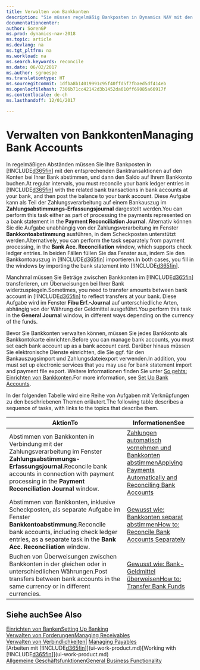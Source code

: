 ```yaml
---
title: Verwalten von Bankkonten
description: "Sie müssen regelmäßig Bankposten in Dynamics NAV mit den zugehörigen Banktransaktionen in Ihren Bankkonten abstimmen."
documentationcenter: 
author: SorenGP
ms.prod: dynamics-nav-2018
ms.topic: article
ms.devlang: na
ms.tgt_pltfrm: na
ms.workload: na
ms.search.keywords: reconcile
ms.date: 06/02/2017
ms.author: sgroespe
ms.translationtype: HT
ms.sourcegitcommit: 1dfba8b14019991c95f40ffd5f7fbaed5df414eb
ms.openlocfilehash: 7306b71cc42142d3b1452da610ff69085a66917f
ms.contentlocale: de-ch
ms.lasthandoff: 12/01/2017

---
```

# <a name="managing-bank-accounts"></a><span data-ttu-id="21f95-103">Verwalten von Bankkonten</span><span class="sxs-lookup"><span data-stu-id="21f95-103">Managing Bank Accounts</span></span>
<span data-ttu-id="21f95-104">In regelmäßigen Abständen müssen Sie Ihre Bankposten in [!INCLUDE[d365fin](includes/d365fin_md.md)] mit den entsprechenden Banktransaktionen auf den Konten bei Ihrer Bank abstimmen, und dann den Saldo auf Ihrem Bankkonto buchen.</span><span class="sxs-lookup"><span data-stu-id="21f95-104">At regular intervals, you must reconcile your bank ledger entries in [!INCLUDE[d365fin](includes/d365fin_md.md)] with the related bank transactions in bank accounts at your bank, and then post the balance to your bank account.</span></span> <span data-ttu-id="21f95-105">Diese Aufgabe kann als Teil der Zahlungsverarbeitung auf einem Bankauszug im **Zahlungsabstimmungs-Erfassungsjournal** dargestellt werden.</span><span class="sxs-lookup"><span data-stu-id="21f95-105">You can perform this task either as part of processing the payments represented on a bank statement in the **Payment Reconciliation Journal**.</span></span> <span data-ttu-id="21f95-106">Alternativ können Sie die Aufgabe unabhängig von der Zahlungsverarbeitung im Fenster **Bankkontoabstimmung** ausführen, in dem Scheckposten unterstützt werden.</span><span class="sxs-lookup"><span data-stu-id="21f95-106">Alternatively, you can perform the task separately from payment processing, in the **Bank Acc. Reconciliation** window, which supports check ledger entries.</span></span> <span data-ttu-id="21f95-107">In beiden Fällen füllen Sie das Fenster aus, indem Sie den Bankkontoauszug in [!INCLUDE[d365fin](includes/d365fin_md.md)] importieren.</span><span class="sxs-lookup"><span data-stu-id="21f95-107">In both cases, you fill in the windows by importing the bank statement into [!INCLUDE[d365fin](includes/d365fin_md.md)].</span></span>

<span data-ttu-id="21f95-108">Manchmal müssen Sie Beträge zwischen Bankkonten im [!INCLUDE[d365fin](includes/d365fin_md.md)]  transferieren, um Überweisungen bei Ihrer Bank widerzuspiegeln.</span><span class="sxs-lookup"><span data-stu-id="21f95-108">Sometimes, you need to transfer amounts between bank account in [!INCLUDE[d365fin](includes/d365fin_md.md)] to reflect transfers at your bank.</span></span> <span data-ttu-id="21f95-109">Diese Aufgabe wird im Fenster **Fibu Erf.-Journal** auf unterschiedliche Arten, abhängig von der Währung der Geldmittel ausgeführt.</span><span class="sxs-lookup"><span data-stu-id="21f95-109">You perform this task in the **General Journal** window, in different ways depending on the currency of the funds.</span></span>

<span data-ttu-id="21f95-110">Bevor Sie Bankkonten verwalten können, müssen Sie jedes Bankkonto als Bankkontokarte einrichten.</span><span class="sxs-lookup"><span data-stu-id="21f95-110">Before you can manage bank accounts, you must set each bank account up as a bank account card.</span></span> <span data-ttu-id="21f95-111">Darüber hinaus müssen Sie elektronische Dienste einrichten, die Sie ggf. für den Bankauszugsimport und Zahlungsdateiexport verwenden.</span><span class="sxs-lookup"><span data-stu-id="21f95-111">In addition, you must set up electronic services that you may use for bank statement import and payment file export.</span></span> <span data-ttu-id="21f95-112">Weitere Informationen finden Sie unter [So gehts: Einrichten von Bankkonten](bank-setup-banking.md).</span><span class="sxs-lookup"><span data-stu-id="21f95-112">For more information, see [Set Up Bank Accounts](bank-setup-banking.md).</span></span>

<span data-ttu-id="21f95-113">In der folgenden Tabelle wird eine Reihe von Aufgaben mit Verknüpfungen zu den beschriebenen Themen erläutert.</span><span class="sxs-lookup"><span data-stu-id="21f95-113">The following table describes a sequence of tasks, with links to the topics that describe them.</span></span>

| <span data-ttu-id="21f95-114">Aktion</span><span class="sxs-lookup"><span data-stu-id="21f95-114">To</span></span> | <span data-ttu-id="21f95-115">Informationen</span><span class="sxs-lookup"><span data-stu-id="21f95-115">See</span></span> |
| --- | --- |
| <span data-ttu-id="21f95-116">Abstimmen von Bankkonten in Verbindung mit der Zahlungsverarbeitung im Fenster **Zahlungsabstimmungs-Erfassungsjournal**.</span><span class="sxs-lookup"><span data-stu-id="21f95-116">Reconcile bank accounts in connection with payment processing in the **Payment Reconciliation Journal** window.</span></span> |[<span data-ttu-id="21f95-117">Zahlungen automatisch vornehmen und Bankkonten abstimmen</span><span class="sxs-lookup"><span data-stu-id="21f95-117">Applying Payments Automatically and Reconciling Bank Accounts</span></span>](receivables-apply-payments-auto-reconcile-bank-accounts.md) |
| <span data-ttu-id="21f95-118">Abstimmen von Bankkonten, inklusive Scheckposten, als separate Aufgabe im Fenster **Bankkontoabstimmung**.</span><span class="sxs-lookup"><span data-stu-id="21f95-118">Reconcile bank accounts, including check ledger entries, as a separate task in the **Bank Acc. Reconciliation** window.</span></span> |[<span data-ttu-id="21f95-119">Gewusst wie: Bankkonten separat abstimmen</span><span class="sxs-lookup"><span data-stu-id="21f95-119">How to: Reconcile Bank Accounts Separately</span></span>](bank-how-reconcile-bank-accounts-separately.md) |
| <span data-ttu-id="21f95-120">Buchen von Überweisungen zwischen Bankkonten in der gleichen oder in unterschiedlichen Währungen.</span><span class="sxs-lookup"><span data-stu-id="21f95-120">Post transfers between bank accounts in the same currency or in different currencies.</span></span> |[<span data-ttu-id="21f95-121">Gewusst wie: Bank-Geldmittel überweisen</span><span class="sxs-lookup"><span data-stu-id="21f95-121">How to: Transfer Bank Funds</span></span>](bank-how-transfer-bank-funds.md) |

## <a name="see-also"></a><span data-ttu-id="21f95-122">Siehe auch</span><span class="sxs-lookup"><span data-stu-id="21f95-122">See Also</span></span>
[<span data-ttu-id="21f95-123">Einrichten von Banken</span><span class="sxs-lookup"><span data-stu-id="21f95-123">Setting Up Banking</span></span>](bank-setup-banking.md)  
[<span data-ttu-id="21f95-124">Verwalten von Forderungen</span><span class="sxs-lookup"><span data-stu-id="21f95-124">Managing Receivables</span></span>](receivables-manage-receivables.md)  
<span data-ttu-id="21f95-125">[Verwalten von Verbindlichkeiten|](payables-manage-payables.md)  </span><span class="sxs-lookup"><span data-stu-id="21f95-125">[Managing Payables](payables-manage-payables.md)  </span></span>  
<span data-ttu-id="21f95-126">[Arbeiten mit [!INCLUDE[d365fin](includes/d365fin_md.md)]](ui-work-product.md)</span><span class="sxs-lookup"><span data-stu-id="21f95-126">[Working with [!INCLUDE[d365fin](includes/d365fin_md.md)]](ui-work-product.md)</span></span>  
[<span data-ttu-id="21f95-127">Allgemeine Geschäftsfunktionen</span><span class="sxs-lookup"><span data-stu-id="21f95-127">General Business Functionality</span></span>](ui-across-business-areas.md)  

